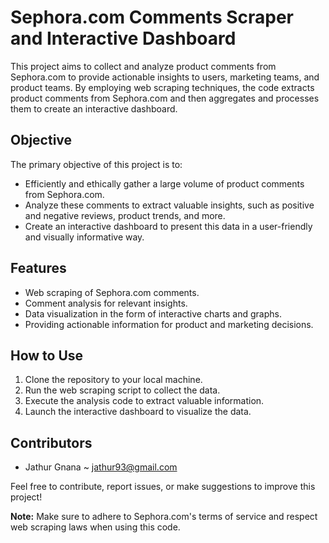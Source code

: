 # Sephora.com Comments Scraper and Interactive Dashboard

This project aims to collect and analyze product comments from Sephora.com to provide actionable insights to users, marketing teams, and product teams. By employing web scraping techniques, the code extracts product comments from Sephora.com and then aggregates and processes them to create an interactive dashboard.

## Objective

The primary objective of this project is to:

- Efficiently and ethically gather a large volume of product comments from Sephora.com.
- Analyze these comments to extract valuable insights, such as positive and negative reviews, product trends, and more.
- Create an interactive dashboard to present this data in a user-friendly and visually informative way.

## Features

- Web scraping of Sephora.com comments.
- Comment analysis for relevant insights.
- Data visualization in the form of interactive charts and graphs.
- Providing actionable information for product and marketing decisions.

## How to Use

1. Clone the repository to your local machine.
2. Run the web scraping script to collect the data.
3. Execute the analysis code to extract valuable information.
4. Launch the interactive dashboard to visualize the data.

## Contributors

- Jathur Gnana ~ <jathur93@gmail.com>

Feel free to contribute, report issues, or make suggestions to improve this project!


**Note:** Make sure to adhere to Sephora.com's terms of service and respect web scraping laws when using this code.
